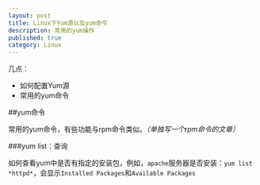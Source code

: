 ```yaml
---
layout: post
title: Linux下Yum源以及yum命令
description: 常用的yum操作
published: true
category: Linux
---
```


几点：

* 如何配置Yum源
* 常用的yum命令


##yum命令

常用的yum命令，有些功能与rpm命令类似。*（单独写一个rpm命令的文章）*


###yum list：查询


如何查看yum中是否有指定的安装包，例如，`apache`服务器是否安装：`yum list *httpd*`，会显示`Installed Packages`和`Available Packages`







































[NingG]:    http://ningg.github.com  "NingG"












